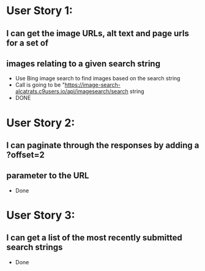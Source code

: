 # User Story 1:
## I can get the image URLs, alt text and page urls for a set of 
## images relating to a given search string
- Use Bing image search to find images based on the search string
- Call is going to be "https://image-search-alcatrats.c9users.io/api/imagesearch/search string
- DONE

# User Story 2:
## I can paginate through the responses by adding a ?offset=2
## parameter to the URL
- Done


# User Story 3:
## I can get a list of the most recently submitted search strings
- Done
